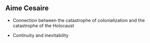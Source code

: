 ## Aime Cesaire

- Connection between the catastrophe of colonialization and the catastrophe of the Holocaust 

- Continuity and inevitability
